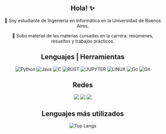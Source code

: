 <div align="center">
  <h2>Hola! ✨</h2>
</div>
<div align="center">
  <p>💫 Soy estudiante de Ingeniería en Informática en la Universidad de Buenos Aires.</p>
  <p>🔮 Subo material de las materias cursadas en la carrera: resúmenes, resueltos y trabajos prácticos.</p>
</div>
<div align="center">
  <h2>Lenguajes | Herramientas</h2>
</div>
<div align="center">
  <img src="https://img.shields.io/badge/Python-3776AB?style=for-the-badge&logo=python&logoColor=white" alt="Python"/>
  <img src="https://img.shields.io/badge/Java-007396?style=for-the-badge&logo=java&logoColor=white" alt="Java"/>
  <img src="https://img.shields.io/badge/C-F7DF1E?style=for-the-badge&logo=c&logoColor=black" alt="C"/>
  <img src="https://img.shields.io/badge/Rust-00599C?style=for-the-badge&logo=rust&logoColor=white" alt="RUST"/>
  <img src="https://img.shields.io/badge/Jupyter-E34F26?style=for-the-badge&logo=jupyter&logoColor=white" alt="JUPYTER"/>
  <img src="https://img.shields.io/badge/Linux-1572B6?style=for-the-badge&logo=linux&logoColor=white" alt="LINUX"/>
  <img src="https://img.shields.io/badge/Go-1572B6?style=for-the-badge&logo=go&logoColor=white" alt="Go"/>
  <img src="https://img.shields.io/badge/Git-1572B6?style=for-the-badge&logo=git&logoColor=white" alt="Git"/>
</div>
<div align="center">
  <h2>Redes</h2>
</div>
<div align="center">
  <a href="https://www.instagram.com/_mariana_jg/" target="_blank"><img src="https://img.shields.io/badge/-Instagram-%23E4405F?style=for-the-badge&logo=instagram&logoColor=white" target="_blank"></a>
  <a href="https://www.linkedin.com/in/mjgoldemberg/" target="_blank"><img src="https://img.shields.io/badge/-LinkedIn-%230077B5?style=for-the-badge&logo=linkedin&logoColor=white" target="_blank"></a> 
  <a href="https://www.linkedin.com/in/mjgoldemberg/" target="_blank"><img src="https://img.shields.io/badge/-Kaggle-%230077B5?style=for-the-badge&logo=kaggle&logoColor=white" target="_blank"></a> 
</div>
<div align="center">
  <h2>Lenguajes más utilizados</h2>
</div>
<div align="center">
  <img src="https://github-readme-stats.vercel.app/api/top-langs/?username=mariana-jg&hide=jupyter%20notebook&size_weight=0.5&count_weight=0.5&theme=midnight-purple&layout=donut-vertical" alt="Top Langs">
</div>

